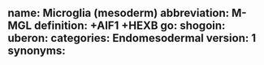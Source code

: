 name: Microglia (mesoderm)
abbreviation: M-MGL
definition: +AIF1 +HEXB
go:
shogoin: 
uberon:
categories: Endomesodermal
version: 1
synonyms:
---

